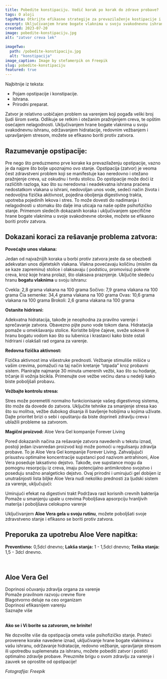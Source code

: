 ```yaml
---
title: Pobedite konstipaciju. Vodič korak po korak do zdrave probave?
tags: O aloji
tagsMeta: Otkrijte efikasne strategije za prevazilaženje kostipacije i poboljšanje zdravlja probave. Saznajte više o proverenim koracima, uključujući svakodnevnu ishranu namirnicama koja su bogata vlaknima, za borbu protiv zatvora creva.
excerpt: Uključivanjem hrane bogate vlaknima u svoju svakodnevnu ishranu, održavanjem hidratacije, redovnim vežbanjem i upravljanjem stresom, možete se efikasno boriti protiv zatvora.
created: 2023-07-20
image: pobedite-konstipaciju.jpg
alt: "zatvor creva lek"

imageTwo:
  path: /pobedite-konstipaciju.jpg
  alt: "konstipacija"
image_caption: Image by stefamerpik on Freepik
slug: pobedite-konstipaciju
featured: true
---
```



<div class="text-component line-height-lg v-space-md">

<div class="tldr-box">
  <div class="tldr-box__content">
	<span class="text-base font-bold">Najbitnije iz teksta:</span>
    <ul class="list list--ul margin-top-sm margin-bottom-0">
      <li>Pojam opstipacije i konstipacije.</li>
      <li>Ishrana.</li>
      <li>Prirodni preparat.</li>
    </ul>
  </div>
</div>

Zatvor je relativno uobičajen problem sa varenjem koji pogađa veliki broj ljudi širom sveta. Odlikuje se retkim i otežanim pražnjenjem creva, te opštim osećajem nelagodnosti. Uključivanjem hrane bogate vlaknima u svoju svakodnevnu ishranu, održavanjem hidratacije, redovnim vežbanjem i upravljanjem stresom, možete se efikasno boriti protiv zatvora.


## Razumevanje opstipacije:

Pre nego što preduzmemo prve korake ka prevazilaženju opstipacije, vazno je da najpre što bolje upoznajmo ovo stanje. Opstipacija (zatvor) je veoma čest zdravstveni problem koji se manifestuje kao neredovno i otežano pražnjenje creva, uz oskudnu i tvrdu stolicu. Do opstipacije može doći iz različitih razloga, kao što su neredovna i neadekvatna ishrana praćena nedostatkom vlakana u ishrani, nedovoljan unos vode, sedeći način života i nedovoljna fizička akitivnost, pojedina oboljenja digestivnog trakta, upotreba pojedinih lekova i stres. To može dovesti do nadimanja i nelagodnosti u stomaku što dalje ima uticaja na naše opšte psihofizičko stanje. Primenom sledećih dokazanih koraka i uključivanjem specifične hrane bogate vlaknima u svoje svakodnevne obroke, možete se efikasno boriti protiv zatvora.

## Dokazani koraci za rešavanje problema zatvora:

**Povećajte unos vlakana:**

Jedan od najvažnijih koraka u borbi protiv zatvora jeste da se obezbedi adekvatan unos dijetetskih vlakana. Vlakna povećavaju količinu (mislim da se kaze zapreminu) stolice i olaksavaju ( podsticu, promovisu)  pokrete creva, kroz koje hrana prolazi, što olaksava praznjenje. Uključite sledeću hranu **bogatu vlaknima** u svoju ishranu:

Cvekla: 2,8 grama vlakana na 100 grama
Sočivo: 7,9 grama vlakana na 100 grama
Čia semenke: 34,4 grama vlakana na 100 grama
Ovas: 10,6 grama vlakana na 100 grama
Brokoli: 2,6 grama vlakana na 100 grama


**Ostanite hidrirani:**

Adekvatna hidratacija, takođe je neophodna za pravilno varenje i sprečavanje zatvora. Obavezno pijte puno vode tokom dana. Hidratacija pomaže u omekšavanju stolice. Koristite biljne čajeve, sveže sokove ili hranu bogatu vodom kao što su lubenica i krastavci kako biste ostali hidrirani i olakšali rad organa za varenje.

**Redovna fizička aktivnost:**

Fizička aktivnost ima višestruke prednosti. Vežbanje stimuliše mišiće u vašim crevima, pomažući na taj način kretanje “otpada” kroz probavni sistem. Planirajte najmanje 30 minuta umerenih vežbi, kao što su hodanje, trčanje ili vožnja bicikla. Primenujte ove vežbe većinu dana u nedelji kako biste poboljšali probavu.

**Vežbajte kontrolu stresa:**

Stres može poremetiti normalno funkcionisanje vašeg digestivnog sistema, što može da dovede do zatvora. Uključite tehnike za smanjenje stresa kao što su molitva, vežbe dubokog disanja ili bavljenje hobijima u kojima uživate. Dajte prioritet brizi o sebi i opuštanju da biste doprineli zdravlju creva i ublažili probleme sa zatvorom.

**Magični proizvod:** Aloe Vera Gel kompanije Forever Living

Pored dokazanih načina za rešavanje zatvora navedenih u tekstu iznad, postoji jedan izvanredan proizvod koji može pomoći u regulisanju zdravlja probave. To je Aloe Vera Gel kompanije Forever Living. Zahvaljujuči prisustvu optimalne koncentracije supstanci pod nazivom antrahinoni, Aloe Vera poseduje laksativno dejstvo. Takođe, ove supstance mogu da pomognu resorpciju iz creva, imaju potencijalno antimikrobno svojstvo i poseduju snažno analgeticko dejstvo.
Ovaj prirodni i umirujući gel dobijen iz unutrašnjosti lista biljke Aloe Vera nudi nekoliko prednosti za ljudski sistem za varenje, uključujući:

Umirujući efekat na digestivni trakt
Podržava rast korisnih crevnih bakterija
Pomaže u smanjenju upale u crevima
Poboljšava apsorpciju hranljivih materija i poboljšava celokupno varenje

Uključivanjem **Aloe Vera gela u svoju rutinu**, možete poboljšati svoje zdravstveno stanje i efikasno se boriti protiv zatvora.

## Preporuka za upotrebu Aloe Vere napitka:

**Preventivno:** 0,5dcl dnevno;
**Lakša stanja:** 1 - 1,5dcl dnevno;
**Teška stanja:** 1,5 - 3dcl dnevno.

<br>

<div class="text-component__block padding-y-md padding-x-md radius-lg margin-top-md bg-white">
	<div class="grid gap-sm">
		<div class="col-4@md">
			<g-image class="" src="~/assets/img/forever_aloe_vera_gel.webp" alt="opstipacija lek"></g-image>
		</div>
		<div class="col-8@md">
			<div class="flex flex-wrap gap-sm items-center">
				<div class="">
					<h2 class="text-lg">Aloe Vera Gel</h2>
				</div>
        <div class="grid margin-bottom-lg gap-xxs">
					<div class="flex items-center text-sm">
						<g-image style="width: auto !important;" class="margin-left-important" src="~/assets/img/check.svg"></g-image>
							Doprinosi očuvanju zdravlja organa za varenje
					</div>
          <div class="flex items-center text-sm">
						<g-image style="width: auto !important;" class="margin-left-important" src="~/assets/img/check.svg"></g-image>
						 Pomaže pravilnom razvoju crevne flore
					</div>
          <div class="flex items-center text-sm">
						<g-image style="width: auto !important;" class="margin-left-important" src="~/assets/img/check.svg"></g-image>
							Blagotvorno deluje na ceo organizam
					</div>
          <div class="flex items-center text-sm">
						<g-image style="width: auto !important;" class="margin-left-important" src="~/assets/img/check.svg"></g-image>
						Doprinosi efikasnijem varenju
					</div>
				</div>
			</div>
			<div class="flex gap-md@sm gap-md flex-column flex-row@sm padding-top-lg justify-between@sm items-center">
				<g-link to="/napici/aloja-vera-gel/" class="kupiteCTA btn btn--primary flex-grow center-between@lg justify-center btn--md">
					Saznajte više
				</g-link>
				<g-image style="width: auto !important;" class="" src="~/assets/img/logo-futer.png"></g-image>
			</div>
		</div>
	</div>
</div>

<br>


**Ako se i Vi borite sa zatvorom, ne brinite!**

Ne dozvolite više da opstipacija ometa vaše psihofizičko stanje. Prateći proverene korake navedene iznad, uključivanje hrane bogate vlaknima u vašu ishranu, održavanje hidratacije, redovno vežbanje, upravljanje stresom ili upotredbu suplemenata za ishranu, možete pobediti zatvor i postići optimalno zdravlje probave. Preuzmite brigu o svom zdravlju za varenje i zauvek se oprostite od opstipacije!












_Fotografija: Freepik_

</div>